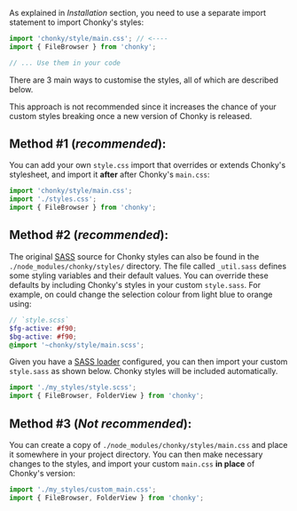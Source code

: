 As explained in _Installation_ section, you need to use a separate import statement
to import Chonky's styles:

```ts
import 'chonky/style/main.css'; // <----
import { FileBrowser } from 'chonky';

// ... Use them in your code
```

There are 3 main ways to customise the styles, all of which are described below.

This approach is not recommended since it increases the chance of your custom styles breaking once a new version
of Chonky is released.

## Method #1 (_recommended_):

You can add your own `style.css` import that overrides or extends Chonky's stylesheet,
and import it **after** after Chonky's `main.css`:

```ts
import 'chonky/style/main.css';
import './styles.css';
import { FileBrowser } from 'chonky';
```

## Method #2 (_recommended_):

The original [SASS](https://sass-lang.com/) source for Chonky styles can also be
found in the `./node_modules/chonky/styles/` directory. The file called `_util.sass`
defines some styling variables and their default values. You can override these
defaults by including Chonky's styles in your custom `style.sass`. For example, on
could change the selection colour from light blue to orange using:

```scss
// `style.scss`
$fg-active: #f90;
$bg-active: #f90;
@import '~chonky/style/main.scss';
```

Given you have a [SASS loader](https://github.com/webpack-contrib/sass-loader#imports)
configured, you can then import your custom `style.sass` as shown below. Chonky
styles will be included automatically.

```js
import './my_styles/style.scss';
import { FileBrowser, FolderView } from 'chonky';
```

## Method #3 (_Not recommended_):

You can create a copy of `./node_modules/chonky/styles/main.css` and place it somewhere
in your project directory. You can then make necessary changes to the styles, and
import your custom `main.css` **in place** of Chonky's version:

```ts
import './my_styles/custom_main.css';
import { FileBrowser, FolderView } from 'chonky';
```
